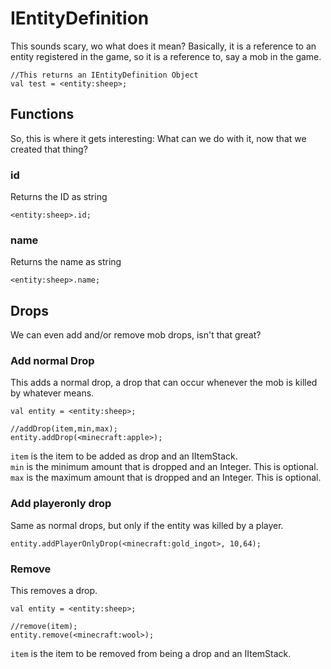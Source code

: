 # IEntityDefinition

This sounds scary, wo what does it mean?
Basically, it is a reference to an entity registered in the game, so it is a reference to, say a mob in the game.

```
//This returns an IEntityDefinition Object
val test = <entity:sheep>;

```

## Functions
So, this is where it gets interesting:
What can we do with it, now that we created that thing?

### id

Returns the ID as string
```
<entity:sheep>.id;
```

### name

Returns the name as string
```
<entity:sheep>.name;
```

## Drops

We can even add and/or remove mob drops, isn't that great?

### Add normal Drop

This adds a normal drop, a drop that can occur whenever the mob is killed by whatever means.
```
val entity = <entity:sheep>;

//addDrop(item,min,max);
entity.addDrop(<minecraft:apple>);
```

`item` is the item to be added as drop and an IItemStack.  
`min` is the minimum amount that is dropped and an Integer. This is optional.  
`max` is the maximum amount that is dropped and an Integer. This is optional.

### Add playeronly drop

Same as normal drops, but only if the entity was killed by a player.
```
entity.addPlayerOnlyDrop(<minecraft:gold_ingot>, 10,64);
```

### Remove

This removes a drop.
```
val entity = <entity:sheep>;

//remove(item);
entity.remove(<minecraft:wool>);
```
`item` is the item to be removed from being a drop and an IItemStack.